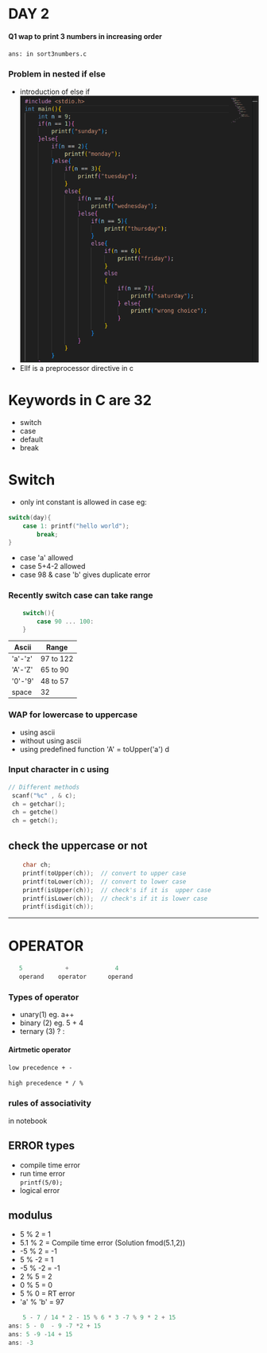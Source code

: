 # DAY 2
#### Q1 wap to print 3 numbers in increasing order
    ans: in sort3numbers.c

### Problem in nested if else 
- introduction of else if
![alt text](image.png)
- ElIf is a preprocessor directive in c

# Keywords in  C are 32
- switch 
- case
- default
- break

# Switch
- only int constant is allowed in case eg: 
```c
switch(day){
    case 1: printf("hello world");
        break;
}
```
- case 'a'   allowed
- case  5+4-2    allowed
- case 98 & case 'b'   gives duplicate error

### Recently switch case can take range
```c
    switch(){
        case 90 ... 100:
    }
```

| Ascii | Range     |
| ------ | -------- |
| 'a'-'z'| 97 to 122 |
| 'A'-'Z'| 65 to 90  |
| '0'-'9'| 48 to 57  |
| space | 32        |

### WAP for lowercase to uppercase
- using ascii
- without using ascii
- using predefined function 'A' = toUpper('a') d

### Input character in c using
```c
// Different methods
 scanf("%c" , & c);
 ch = getchar();
 ch = getche()
 ch = getch();
```

## check the uppercase or not
```c
    char ch;
    printf(toUpper(ch));  // convert to upper case
    printf(toLower(ch));  // convert to lower case
    printf(isUpper(ch));  // check's if it is  upper case
    printf(isLower(ch));  // check's if it is lower case
    printf(isdigit(ch));

```

---
# OPERATOR
 ```c
    5            +             4
    operand    operator      operand
 ```

 ### Types of operator
- unary(1)   eg. a++
- binary (2)    eg. 5 + 4
- ternary (3)   ? :

#### Airtmetic operator
`
  low precedence + -  
`

`
  high precedence * / % 
`

###  rules of  associativity 
in notebook


## ERROR types
- compile time error
- run time error            
 ` printf(5/0); `
- logical error


## modulus
- 5 % 2 = 1
- 5.1 % 2 = Compile time error (Solution fmod(5.1,2))
- -5 % 2  = -1
- 5 % -2  = 1
- -5 % -2 = -1
- 2 % 5  = 2
- 0 % 5  = 0
- 5 % 0 = RT error
- 'a' % 'b' = 97

```c
    5 - 7 / 14 * 2 - 15 % 6 * 3 -7 % 9 * 2 + 15
ans: 5 - 0  - 9 -7 *2 + 15
ans: 5 -9 -14 + 15
ans: -3 
```